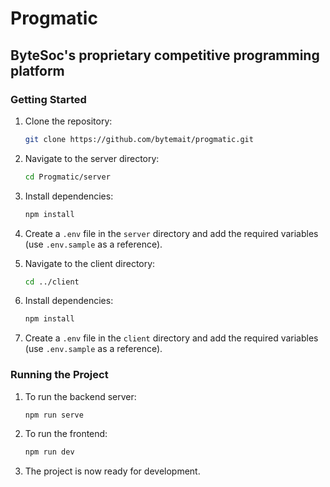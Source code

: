 # Progmatic

## ByteSoc's proprietary competitive programming platform

### Getting Started

1. Clone the repository:

   ```sh
   git clone https://github.com/bytemait/progmatic.git
   ```

2. Navigate to the server directory:

   ```sh
   cd Progmatic/server
   ```

3. Install dependencies:

   ```sh
   npm install
   ```

4. Create a `.env` file in the `server` directory and add the required variables (use `.env.sample` as a reference).

5. Navigate to the client directory:

   ```sh
   cd ../client
   ```

6. Install dependencies:

   ```sh
   npm install
   ```

7. Create a `.env` file in the `client` directory and add the required variables (use `.env.sample` as a reference).

### Running the Project

1. To run the backend server:

   ```sh
   npm run serve
   ```

2. To run the frontend:

   ```sh
   npm run dev
   ```

3. The project is now ready for development.
